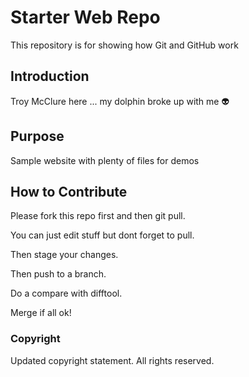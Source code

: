 # Starter Web Repo

This repository is for showing how Git and GitHub work

## Introduction

Troy McClure here ... my dolphin broke up with me :alien:

## Purpose

Sample website with plenty of files for demos

## How to Contribute

Please fork this repo first and then git pull.

You can just edit stuff but dont forget to pull.  

Then stage your changes.

Then push to a branch.

Do a compare with difftool.

Merge if all ok!

### Copyright

Updated copyright statement. All rights reserved.
